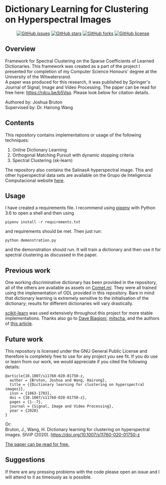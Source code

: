# Dictionary Learning for Clustering on Hyperspectral Images

<div align="center">

[![GitHub issues](https://img.shields.io/github/issues/JoshuaDBruton/SparseCoefficientClustering)](https://github.com/JoshuaDBruton/SparseCoefficientClustering/issues)
[![GitHub stars](https://img.shields.io/github/stars/JoshuaDBruton/SparseCoefficientClustering)](https://github.com/JoshuaDBruton/SparseCoefficientClustering/stargazers)
[![GitHub forks](https://img.shields.io/github/forks/JoshuaDBruton/SparseCoefficientClustering)](https://github.com/JoshuaDBruton/SparseCoefficientClustering/network)
[![GitHub license](https://img.shields.io/github/license/JoshuaDBruton/SparseCoefficientClustering)](https://github.com/JoshuaDBruton/SparseCoefficientClustering/blob/master/LICENSE)

</div>

## Overview
Framework for Spectral Clustering on the Sparse Coefficients of Learned Dictionaries. This framework was created as a part of the project I presented for completion of my Computer Science Honours' degree at the University of the Witwatersrand.  
A paper was produced for this research, it was published by Springer's Journal of Signal, Image and Video Processing. The paper can be read for free here: https://rdcu.be/b5Vsq. Please look below for citation details.

Authored by: Joshua Bruton  
Supervised by: Dr. Hairong Wang

## Contents
This repository contains implementations or usage of the following techniques:
1. Online Dictionary Learning
2. Orthogonal Matching Pursuit with dynamic stopping criteria
3. Spectral Clustering (sk-learn)

The repository also contains the SalinasA hyperspectral image. This and other hyperspectral data sets are available on the Grupo de Inteligencia Computacional website [here](http://www.ehu.eus/ccwintco/index.php/Hyperspectral_Remote_Sensing_Scenes).

## Usage
I have created a requirements file. I recommend using [pipenv](https://pypi.org/project/pipenv/) with Python 3.6 to open a shell and then using
~~~
pipenv install -r requirements.txt
~~~
and requirements should be met. Then just run:
~~~
python demonstration.py
~~~
and the demonstration should run. It will train a dictionary and then use it for spectral clustering as discussed in the paper.
## Previous work
One working discriminative dictionary has been provided in the repository, all of the others are available as assets on [Comet.ml](https://www.comet.ml/joshuabruton/honours-project/view/). They were all trained using the implementation of ODL provided in this repository. Bare in mind that dictionary learning is extremely sensitive to the initialisation of the dictionary; results for different dictionaries will vary drastically.  
  
[scikit-learn](https://scikit-learn.org/stable/) was used extensively throughout this project for more stable implementations. Thanks also go to [Dave Biagioni](https://github.com/davebiagioni/pyomp/blob/master/omp.py), [mitscha](https://github.com/mitscha/ssc_mps_py/blob/master/matchingpursuit.py), and the authors of [this article](https://dl.acm.org/citation.cfm?id=1553463).

## Future work
This repository is licensed under the GNU General Public License and therefore is completely free to use for any project you see fit. If you do use or learn from our work, we would appreciate if you cited the following details:
```
@article{10.1007/s11760-020-01750-z, 
  author = {Bruton, Joshua and Wang, Hairong}, 
  title = {{Dictionary learning for clustering on hyperspectral images}}, 
  issn = {1863-1703}, 
  doi = {10.1007/s11760-020-01750-z},
  pages = {1--7}, 
  journal = {Signal, Image and Video Processing}, 
  year = {2020}
}

```
Or:    
Bruton, J., Wang, H. Dictionary learning for clustering on hyperspectral images. SIViP (2020). https://doi.org/10.1007/s11760-020-01750-z

[The paper can be read for free.](https://rdcu.be/b5Vsq)

## Suggestions
If there are any pressing problems with the code please open an issue and I will attend to it as timeously as is possible.
